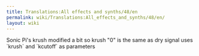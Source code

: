 ```yaml
---
title: Translations:All effects and synths/48/en
permalink: wiki/Translations:All_effects_and_synths/48/en/
layout: wiki
---
```


Sonic Pi's krush modified a bit so krush "0" is the same as dry signal
uses \`krush\` and \`kcutoff\` as parameters
